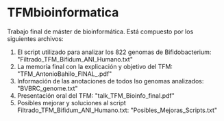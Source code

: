 # TFMbioinformatica
Trabajo final de máster de bioinformática.
Está compuesto por los siguientes archivos:
  1) El script utilizado para analizar los 822 genomas de Bifidobacterium: "Filtrado_TFM_Bifidum_ANI_Humano.txt"
  2) La memoría final con la explicación y objetivo del TFM: "TFM_AntonioBahilo_FINAL_.pdf"
  3) Información de las anotaciones de todos lso genomas analizados: "BVBRC_genome.txt"
  4) Presentación oral del TFM: "talk_TFM_Bioinfo_final.pdf"
  5) Posibles mejorar y soluciones al script Filtrado_TFM_Bifidum_ANI_Humano.txt: "Posibles_Mejoras_Scripts.txt"
